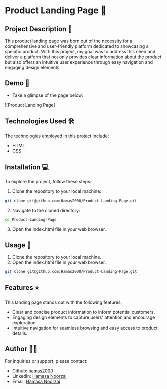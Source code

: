 # Product Landing Page 🚀

## Project Description 📝

This product landing page was born out of the necessity for a comprehensive and user-friendly platform dedicated to showcasing a specific product. With this project, my goal was to address this need and deliver a platform that not only provides clear information about the product but also offers an intuitive user experience through easy navigation and engaging design elements.

## Demo 📸

- Take a glimpse of the page below:

![Product Landing Page] 

## Technologies Used 🛠️

The technologies employed in this project include:

- HTML
- CSS

## Installation 💻

To explore the project, follow these steps:

1. Clone the repository to your local machine:

```bash
git clone git@github.com:Hamas2000/Product-Landing-Page.git
```

2. Navigate to the cloned directory:

```bash
cd Product-Landing-Page
```

3. Open the index.html file in your web browser.

## Usage 🎯

1. Clone the repository to your local machine.
2. Open the index.html file in your web browser.

```bash
git clone git@github.com:Hamas2000/Product-Landing-Page.git
```

## Features ⭐

This landing page stands out with the following features:

- Clear and concise product information to inform potential customers.
- Engaging design elements to capture users' attention and encourage exploration.
- Intuitive navigation for seamless browsing and easy access to product details.

## Author 👩‍💻

For inquiries or support, please contact:

- Github: [hamas2000](https://github.com/Hamas2000)
- LinkedIn: [Hamasa Noorzai](https://www.linkedin.com/in/hamasa-noorzai)
- Email: [Hamasa Noorzai](mailto:hamasa.noorzai2000@gamil.com)